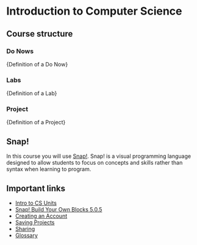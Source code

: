 # Introduction to Computer Science

## Course structure

### Do Nows
{Definition of a Do Now}

### Labs
{Definition of a Lab}

### Project
{Definition of a Project}

## Snap!
In this course you will use [Snap!](https://snap.berkeley.edu/). Snap! is a visual programming language designed to allow students to focus on concepts and skills rather than syntax when learning to program.

## Important links

* [Intro to CS Units](https://tealsk12.gitbook.io/intro-cs)
* [Snap! Build Your Own Blocks 5.0.5](https://snap.berkeley.edu/snapsource/snap.html)
* [Creating an Account](snap-basics/create-snap-account.md)
* [Saving Projects](snap-basics/save-and-share-projects.md#save-your-project-to-the-cloud)
* [Sharing](snap-basics/save-and-share-projects.md#share-your-project)
* [Glossary](glossaryv2.md)


